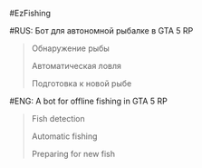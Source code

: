 #EzFishing

#RUS: Бот для автономной рыбалке в GTA 5 RP

>Обнаружение рыбы
>
>Автоматическая ловля
>
>Подготовка к новой рыбе

#ENG: A bot for offline fishing in GTA 5 RP

>Fish detection
>
>Automatic fishing
>
>Preparing for new fish
